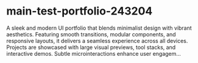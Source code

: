 # main-test-portfolio-243204
A sleek and modern UI portfolio that blends minimalist design with vibrant aesthetics. Featuring smooth transitions, modular components, and responsive layouts, it delivers a seamless experience across all devices. Projects are showcased with large visual previews, tool stacks, and interactive demos. Subtle microinteractions enhance user engagem...

